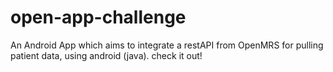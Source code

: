 # open-app-challenge
An Android App which aims to integrate a restAPI from OpenMRS for pulling patient data, using android (java). check it out!
